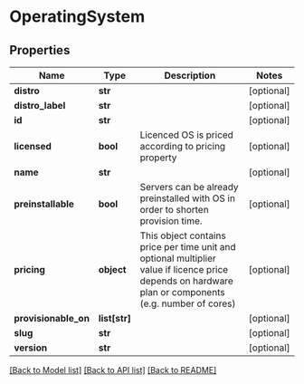 # OperatingSystem


## Properties
Name | Type | Description | Notes
------------ | ------------- | ------------- | -------------
**distro** | **str** |  | [optional] 
**distro_label** | **str** |  | [optional] 
**id** | **str** |  | [optional] 
**licensed** | **bool** | Licenced OS is priced according to pricing property | [optional] 
**name** | **str** |  | [optional] 
**preinstallable** | **bool** | Servers can be already preinstalled with OS in order to shorten provision time. | [optional] 
**pricing** | **object** | This object contains price per time unit and optional multiplier value if licence price depends on hardware plan or components (e.g. number of cores) | [optional] 
**provisionable_on** | **list[str]** |  | [optional] 
**slug** | **str** |  | [optional] 
**version** | **str** |  | [optional] 

[[Back to Model list]](../README.md#documentation-for-models) [[Back to API list]](../README.md#documentation-for-api-endpoints) [[Back to README]](../README.md)


